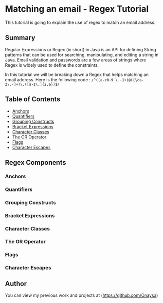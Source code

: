 # Matching an email - Regex Tutorial

This tutorial is going to explain the use of regex to match an email address.

## Summary

Regular Expressions or Regex (in short) in Java is an API for defining String patterns that can be used for searching, manipulating, and editing a string in Java. Email validation and passwords are a few areas of strings where Regex is widely used to define the constraints. 

In this tutorial we will be breaking down a Regex that helps matching an email address. Here is the following code :
 `/^([a-z0-9_\.-]+)@([\da-z\.-]+)\.([a-z\.]{2,6})$/`

## Table of Contents

- [Anchors](#anchors)
- [Quantifiers](#quantifiers)
- [Grouping Constructs](#grouping-constructs)
- [Bracket Expressions](#bracket-expressions)
- [Character Classes](#character-classes)
- [The OR Operator](#the-or-operator)
- [Flags](#flags)
- [Character Escapes](#character-escapes)

## Regex Components

### Anchors


### Quantifiers



### Grouping Constructs


### Bracket Expressions


### Character Classes


### The OR Operator


### Flags



### Character Escapes


## Author

You can view my previous work and projects at (https://github.com/Onaysa)
